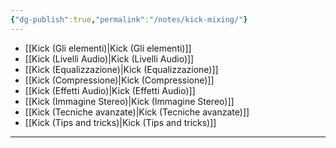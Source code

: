 ```yaml
---
{"dg-publish":true,"permalink":"/notes/kick-mixing/"}
---
```



- [[Kick (Gli elementi)\|Kick (Gli elementi)]]
- [[Kick (Livelli Audio)\|Kick (Livelli Audio)]]
- [[Kick (Equalizzazione)\|Kick (Equalizzazione)]] 
- [[Kick (Compressione)\|Kick (Compressione)]]
- [[Kick (Effetti Audio)\|Kick (Effetti Audio)]] 
- [[Kick (Immagine Stereo)\|Kick (Immagine Stereo)]]
- [[Kick (Tecniche avanzate)\|Kick (Tecniche avanzate)]]
- [[Kick (Tips and tricks)\|Kick (Tips and tricks)]]
 
---



